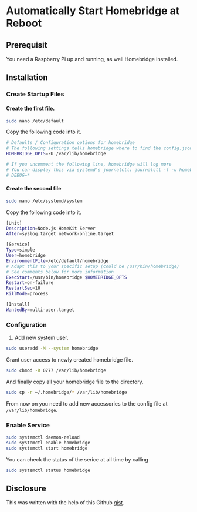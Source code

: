 # Automatically Start Homebridge at Reboot

## Prerequisit

You need a Raspberry Pi up and running, as well Homebridge installed.

## Installation

### Create Startup Files

#### Create the first file.

```bash
sudo nano /etc/default
```

Copy the following code into it.

```bash
# Defaults / Configuration options for homebridge
# The following settings tells homebridge where to find the config.json file and where to persist the data (i.e. pairing and others)
HOMEBRIDGE_OPTS=-U /var/lib/homebridge

# If you uncomment the following line, homebridge will log more 
# You can display this via systemd's journalctl: journalctl -f -u homebridge
# DEBUG=*
```

#### Create the second file

```bash
sudo nano /etc/systemd/system
```

Copy the following code into it.

```bash
[Unit]
Description=Node.js HomeKit Server 
After=syslog.target network-online.target

[Service]
Type=simple
User=homebridge
EnvironmentFile=/etc/default/homebridge
# Adapt this to your specific setup (could be /usr/bin/homebridge)
# See comments below for more information
ExecStart=/usr/bin/homebridge $HOMEBRIDGE_OPTS
Restart=on-failure
RestartSec=10
KillMode=process

[Install]
WantedBy=multi-user.target
```

### Configuration

1. Add new system user.

```bash
sudo useradd -M --system homebridge
```

Grant user access to newly created homebridge file.

```bash
sudo chmod -R 0777 /var/lib/homebridge
```

And finally copy all your homebridge file to the directory.

```bash
sudo cp -r ~/.homebridge/* /var/lib/homebridge
```

From now on you need to add new accessories to the config file at `/var/lib/homebridge`.

### Enable Service

```bash
sudo systemctl daemon-reload
sudo systemctl enable homebridge
sudo systemctl start homebridge
```

You can check the status of the serice at all time by calling 

```bash
sudo systemctl status homebridge
```

## Disclosure

This was written with the help of this Github [gist](https://gist.github.com/johannrichard/0ad0de1feb6adb9eb61a/).
